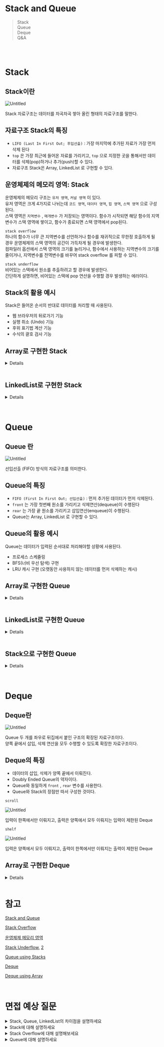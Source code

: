 # Stack and Queue

> Stack  
> Queue  
> Deque  
> Q&A   

<br>
<br>

# Stack

## Stack이란

![Untitled](img/StackAndQueue/Untitled.png)

Stack 자료구조는 데이터를 차곡차곡 쌓아 올린 형태의 자료구조를 말한다.

## 자료구조 Stack의 특징

- `LIFO (Last In First Out; 후입선출)` : 가장 마지막에 추가된 자료가 가장 먼저 삭제 된다
- `top` 은 가장 최근에 들어온 자료를 가리키고, `top` 으로 지정한 곳을 통해서만 데이터를 삭제(pop)하거나 추가(push)할 수 있다.
- 자료구조 Stack은 Array, LinkedList 로 구현할 수 있다.

## 운영체제의 메모리 영역: Stack

운영체제의 메모리 구조는 `유저 영역`, `커널 영역` 이 있다.  
유저 영역은 크게 4가지로 나뉘는데 `코드 영역`, `데이터 영역`, `힙 영역`, `스택 영역` 으로 구성된다.  
스택 영역은 `지역변수` , `매개변수` 가 저장되는 영역이다. 함수가 시작되면 해당 함수의 지역변수가 스택 영역에 쌓이고, 함수가 종료되면 스택 영역에서 pop된다.

`stack overflow`   
하나의 함수가 너무 큰 지역변수를 선언하거나 함수를 재귀적으로 무한정 호출하게 될 경우 운영체제의 스택 영역의 공간이 가득차게 될 경우에 발생한다.   
컴파일러 옵션에서 스택 영역의 크기를 늘리거나, 함수에서 사용하는 지역변수의 크기를 줄이거나, 지역변수를 전역변수를 바꾸어 stack overflow 를 피할 수 있다.

`stack underflow`  
비어있는 스택에서 원소를 추출하려고 할 경우에 발생한다.  
간단하게 설명하면, 비어있는 스택에 pop 연산을 수행할 경우 발생하는 에러이다.

## Stack의 활용 예시

Stack은 들어온 순서의 반대로 데이터를 처리할 때 사용된다. 

- 웹 브라우저의 뒤로가기 기능
- 실행 취소 (Undo) 기능
- 후위 표기법 계산 기능
- 수식의 괄호 검사 기능

## Array로 구현한 Stack
<details>

```java
import java.util.EmptyStackException;

public class StackArray {

    int top;
    int size;
    int[] stack;

    public StackArray(int size) {
        this.size = size;
        stack = new int[size];
        top = -1;
    }

    public void push(int item) {
        if (top >= size) {
            throw new StackOverflowError();
        }

        stack[top++] = item;
    }

    public int pop() {
        if (top == 0) {
            throw new EmptyStackException();
        }
        int data = stack[top];
        stack[top--] = 0;
        return data;
    }

    public int search(int target) {
        for (int i = 0; i < top; i++) {
            if (stack[i] == target) {
                return i;
            }
        }
        return -1;
    }
}
```
</details>
<br>


## LinkedList로 구현한 Stack
<details>

```java
import java.util.EmptyStackException;

public class StackLinked {
    public static void main(String[] args) {
        StackLinked stack = new StackLinked();
        for (int i = 0; i < 10; i++) {
            stack.push(i);
        }

        stack.display(); // 9-> 8-> 7-> 6-> 5-> 4-> 3-> 2-> 1-> 0->
        System.out.println(stack.pop()); // 9
        stack.display(); // 8-> 7-> 6-> 5-> 4-> 3-> 2-> 1-> 0->
    }

    private Node top;

    public StackLinked() {
        top = null;
    }

    public boolean isEmpty() {
        return top == null;
    }

    public void push(int item) {
        Node node = new Node(item);
        node.next = top; // 연결
        top = node; // top은 Stack의 가장 최근에 들어온 데이터를 가리킨다.
    }

    public int pop() {
        if (top == null) {
            throw new EmptyStackException();
        }

        Node node = top;
        top = top.next;
        return node.item;
    }

    public int search(int target) {
        int id = 0;
        Node temp = top;

        while (temp != null) {
            if (temp.item == target) {
                return id;
            }

            temp = temp.next;
            id++;
        }

        return -1;
    }

    public void display() {
        if (top == null) {
            throw new EmptyStackException();
        }

        Node temp = top;
        while (temp != null) {
            System.out.print(temp.item + "-> ");
            temp = temp.next;
        }
        System.out.println();
    }

    public class Node {
        private int item;
        private Node next;

        public Node(int item) {
            this.item = item;
            next = null;
        }
    }
}
```
</details>
<br>
<br>

# Queue


## Queue 란

![Untitled](img/StackAndQueue/Untitled%201.png)

선입선출 (FIFO) 방식의 자료구조를 의미한다.

## Queue의 특징

- `FIFO (First In First Out; 선입선출)` : 먼저 추가된 데이터가 먼저 삭제된다.
- `front` 는 가장 첫번째 원소를 가리키고 삭제연산(dequeue)이 수행된다
- `rear` 는 가장 끝 원소를 가리키고 삽입연산(enqueue)이 수행된다.
- Queue는 Array, LinkedList 로 구현할 수 있다.

## Queue의 활용 예시

Queue는 데이터가 입력된 순서대로 처리해야할 상황에 사용된다.

- 프로세스 스케쥴링
- BFS(너비 우선 탐색) 구현
- LRU 캐시 구현 (오랫동안 사용하지 않는 데이터를 먼저 삭제하는 캐시)

## Array로 구현한 Queue
<details>

```java
public class QueueArray {
    int front;
    int rear;
    int[] queue;

    public QueueArray(int size) {
        queue = new int[size];
        front = rear = 0;
    }

    public boolean isEmpty() {
        return front == rear;
    }

    public boolean isFull() {
        return rear == queue.length - 1;
    }

    public void enqueue(int item) {
        if (isFull()) {
            System.out.println("queue is full");
            return;
        }

        queue[rear++] = item;
    }

    public int dequeue() {
        if (isEmpty()) {
            System.out.println("queue is empty");
            return -1;
        }
        int data = queue[front];
        // 모든 원소를 한칸 앞으로 이동시킨다.
        for (int i = 0; i < rear - 1; i++) {
            queue[i] = queue[i + 1];
        }
        if (rear < queue.length) {
            queue[rear] = 0;
        }
        rear--;

        return data;
    }

    public void display() {
        if (isFull()) {
            System.out.println("queue is empty");
            return;
        }

        for (int i = front; i < rear; i++) {
            System.out.print(queue[i] + " <- ");
        }
        System.out.println();
    }
}
```
</details>
<br>


## LinkedList로 구현한 Queue
<details>

```java
public class QueueLinked {

    public static void main(String[] args) {
        QueueLinked queue = new QueueLinked();
        for (int i = 0; i < 10; i++) {
            queue.enqueue(i);
        }
        queue.display(); // 0 - 1 - 2 - 3 - 4 - 5 - 6 - 7 - 8 - 9 -
        for (int i = 0; i < 5; i++) {
            queue.dequeue();
        }
        queue.display(); // 5 - 6 - 7 - 8 - 9 -
    }

    Node front, rear;

    public QueueLinked() {
        front = rear = null;
    }

    public boolean isEmpty() {
        return front == null && rear == null;
    }

    public void enqueue(int item) {
        Node node = new Node(item);
        if (isEmpty()) {
            front = rear = node;
        } else {
            rear.next = node;
            rear = node;
        }
    }

    public int dequeue() {
        if (isEmpty()) {
            System.out.println("queue is empty");
            return -1;
        }

        int data = front.item;
        front = front.next;

        if (front == null) {
            rear = null;
        }

        return data;
    }

    public void display() {
        if (isEmpty()) {
            System.out.println("queue is empty");
            return;
        }

        Node node = front;
        while (node != null) {
            System.out.print(node.item + " - ");
            node = node.next;
        }
        System.out.println();
    }

    public class Node {
        private int item;
        private Node next;

        public Node(int item) {
            this.item = item;
            next = null;
        }
    }
}
```
</details>
<br>

## Stack으로 구현한 Queue
<details>

```java
import java.util.Stack;

public class QueueWithStack {

    private Stack<Integer> s1 = new Stack<>();
    private Stack<Integer> s2 = new Stack<>();

    public void enqueue(int item) {
        while (!s1.empty()) {
            s2.push(s1.pop());
        }

        s1.push(item);

        while (!s2.empty()) {
            s1.push(s2.pop());
        }
    }

    public int dequeue() {
        if (s1.empty()){
            System.out.println("queue is empty");
            return -1;
        }

        return s1.pop();
    }
}
```
</details>
<br>
<br>

# Deque


## Deque란

![Untitled](img/StackAndQueue/Untitled%202.png)

Queue 두 개를 좌우로 뒤집에서 붙인 구조의 확장된 자료구조이다.  
양쪽 끝에서 삽입, 삭제 연산을 모두 수행할 수 있도록 확장한 자료구조이다.

## Deque의 특징

- 데이터의 삽입, 삭제가 양쪽 끝에서 이뤄진다.
- Doubly Ended Queue의 약자이다.
- Queue와 동일하게 `front` , `rear` 변수를 사용한다.
- Queue와 Stack의 장점만 따서 구성한 것이다.

`scroll`

![Untitled](img/StackAndQueue/Untitled%203.png)

입력이 한쪽에서만 이뤄지고, 출력은 양쪽에서 모두 이뤄지는 입력이 제한된 Deque

`shelf`

![Untitled](img/StackAndQueue/Untitled%204.png)

입력은 양쪽에서 모두 이뤄지고, 출력이 한쪽에서만 이뤄지는 출력이 제한된 Deque

## Array로 구현한 Deque
<details>

```java
public class DequeWithArray {

    public static void main(String[] args) {
        DequeWithArray deque = new DequeWithArray(20);
        for (int i = 1; i <= 5; i++) {
            deque.insertFront(i);
        }
        deque.display(); // 5 4 3 2 1
        for (int i = 1; i <= 5; i++) {
            deque.insertRear(-i);
        }
        deque.display(); // 5 4 3 2 1 -1 -2 -3 -4 -5
    }

    private int arr[];
    private int front;
    private int rear;
    private int size;

    public DequeWithArray(int size) {
        arr = new int[100];
        front = -1;
        rear = 0;
        this.size = size;
    }

    public boolean isFull() {
        return ((front == 0 && rear == size - 1) || front == rear + 1);
    }

    public boolean isEmpty() {
        return front == -1;
    }

    public void insertFront(int item) {
        if (isFull()) {
            System.out.println("overflow");
            return;
        }

        if (front == -1) {
            front = rear = 0;
        } else if (front == 0) {
            front = size - 1;
        } else {
            front--;
        }

        arr[front] = item;
    }

    public void insertRear(int item) {
        if (isFull()) {
            System.out.println("overflow");
            return;
        }

        if (front == -1) {
            front = rear = 0;
        } else if (rear == size - 1) {
            rear = 0;
        } else {
            rear++;
        }

        arr[rear] = item;
    }

    public int deleteFront() {
        if (isEmpty()) {
            System.out.println("queue underflow");
            return -1;
        }
        int data = arr[front];
        if (front == rear) {
            front = rear = -1;
        } else if (front == size - 1) {
            front = 0;
        } else {
            front++;
        }

        return data;
    }

    public int deleteRear() {
        if (isEmpty()) {
            System.out.println("queue underflow");
            return -1;
        }

        int data = arr[rear];
        if (front == -1) {
            front = rear = -1;
        } else if (rear == 0) {
            rear = size - 1;
        } else {
            rear--;
        }
        return data;
    }

    public void display() {
        if (isEmpty()) {
            System.out.println("queue is empty");
            return;
        }

        if (front < rear) {
            for (int i = front; i <= rear; i++) {
                System.out.print(arr[i] + " ");
            }
            System.out.println();
        } else {
            for (int i = front; i < size; i++) {
                System.out.print(arr[i] + " ");
            }
            for (int i = 0; i <= rear; i++) {
                System.out.print(arr[i] + " ");
            }
            System.out.println();
        }
    }
}
```
</details>
<br>

# 참고

[Stack and Queue](https://devuna.tistory.com/22)

[Stack Overflow](https://keepdev.tistory.com/21)

[운영체제 메모리 영역](https://webstone.tistory.com/96)

[Stack Underflow](https://www.quora.com/What-is-stack-underflow), [2](https://www.codegrepper.com/code-examples/whatever/stack+underflow)

[Queue using Stacks](https://www.geeksforgeeks.org/queue-using-stacks/)

[Deque](https://power-overwhelming.tistory.com/30)

[Deque using Array](https://www.includehelp.com/ds/implementation-of-deque-using-array.aspx)
      
<br>


# 면접 예상 질문

<details>
<summary>Stack, Queue, LinkedList의 차이점을 설명하세요</summary>
</details>
    
<details>
<summary>Stack에 대해 설명하세요</summary>
</details>    

<details>
<summary>Stack Overflow에 대해 설명해보세요</summary>
</details>  
    
<details>
<summary>Queue에 대해 설명하세요</summary>
</details>

